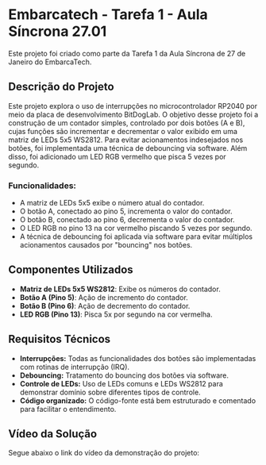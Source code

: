 # Embarcatech - Tarefa 1 - Aula Síncrona 27.01

Este projeto foi criado como parte da Tarefa 1 da Aula Síncrona de 27 de Janeiro do EmbarcaTech.

## Descrição do Projeto

Este projeto explora o uso de interrupções no microcontrolador RP2040 por meio da placa de desenvolvimento BitDogLab. O objetivo desse projeto foi a construção de um contador simples, controlado por dois botões (A e B), cujas funções são incrementar e decrementar o valor exibido em uma matriz de LEDs 5x5 WS2812. Para evitar acionamentos indesejados nos botões, foi implementada uma técnica de debouncing via software. Além disso, foi adicionado um LED RGB vermelho que pisca 5 vezes por segundo.

### Funcionalidades:
- A matriz de LEDs 5x5 exibe o número atual do contador.
- O botão A, conectado ao pino 5, incrementa o valor do contador.
- O botão B, conectado ao pino 6, decrementa o valor do contador.
- O LED RGB no pino 13 na cor vermelho piscando 5 vezes por segundo.
- A técnica de debouncing foi aplicada via software para evitar múltiplos acionamentos causados por "bouncing" nos botões.

## Componentes Utilizados

- **Matriz de LEDs 5x5 WS2812**: Exibe os números do contador.
- **Botão A (Pino 5)**: Ação de incremento do contador.
- **Botão B (Pino 6)**: Ação de decremento do contador.
- **LED RGB (Pino 13)**: Pisca 5x por segundo na cor vermelha.

## Requisitos Técnicos

- **Interrupções:** Todas as funcionalidades dos botões são implementadas com rotinas de interrupção (IRQ).
- **Debouncing:** Tratamento do bouncing dos botões via software.
- **Controle de LEDs:** Uso de LEDs comuns e LEDs WS2812 para demonstrar domínio sobre diferentes tipos de controle.
- **Código organizado:** O código-fonte está bem estruturado e comentado para facilitar o entendimento.

## Vídeo da Solução
Segue abaixo o link do vídeo da demonstração do projeto:
